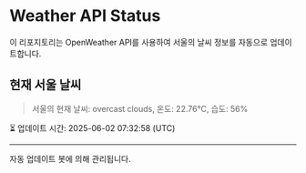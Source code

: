 
# Weather API Status

이 리포지토리는 OpenWeather API를 사용하여 서울의 날씨 정보를 자동으로 업데이트합니다.

## 현재 서울 날씨
> 서울의 현재 날씨: overcast clouds, 온도: 22.76°C, 습도: 56%

⏳ 업데이트 시간: 2025-06-02 07:32:58 (UTC)

---
자동 업데이트 봇에 의해 관리됩니다.
